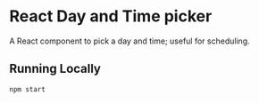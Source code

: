 # React Day and Time picker

A React component to pick a day and time; useful for scheduling.

## Running Locally

```
npm start
```
